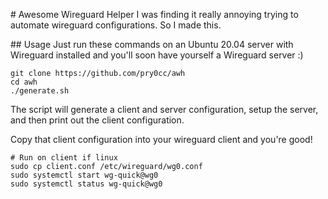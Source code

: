 # Awesome Wireguard Helper
I was finding it really annoying trying to automate wireguard configurations. So I made this. 

## Usage
Just run these commands on an Ubuntu 20.04 server with Wireguard installed and you'll soon have yourself a Wireguard server :) 
```
git clone https://github.com/pry0cc/awh
cd awh
./generate.sh
```
The script will generate a client and server configuration, setup the server, and then print out the client configuration.

Copy that client configuration into your wireguard client and you're good!
```
# Run on client if linux
sudo cp client.conf /etc/wireguard/wg0.conf
sudo systemctl start wg-quick@wg0
sudo systemctl status wg-quick@wg0
```
